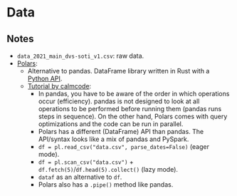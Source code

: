 # Data

## Notes

- `data_2021_main_dvs-soti_v1.csv`: raw data.
- [Polars](https://www.pola.rs/):
  - Alternative to pandas. DataFrame library written in Rust with a [Python API](https://pola-rs.github.io/polars/py-polars/html/reference/).
  - [Tutorial by calmcode](https://calmcode.io/polars/introduction.html):
    - In pandas, you have to be aware of the order in which operations occur (efficiency). pandas is not designed to look at all operations to be performed before running them (pandas runs steps in sequence). On the other hand, Polars comes with query optimizations and the code can be run in parallel.
    - Polars has a different (DataFrame) API than pandas. The API/syntax looks like a mix of pandas and PySpark.
    - `df = pl.read_csv("data.csv", parse_dates=False)` (eager mode).
    - `df = pl.scan_csv("data.csv")` + `df.fetch(5)`/`df.head(5).collect()` (lazy mode).
    - `dataf` as an alternative to `df`.
    - Polars also has a `.pipe()` method like pandas.
